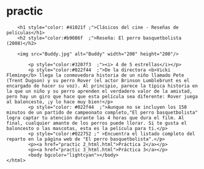 # practic
<html>
    
        <h1 style="color: #41021f ;">Clásicos del cine - Reseñas de películas</h1>     
        <h2 style="color:#b9086f  ;">Reseña: El perro basquetbolista (2008)</h2>

        <img src="Buddy.jpg" alt="Buddy" width="200" height="200"/>

            <p style="color:#3207f3  ;"><i> 4 de 5 estrellas</i></p>
            <p style="color:#022f44  ;">De la directora <b>Vicki Fleming</b> llega la conmovedora historia de un niño llamado Pete (Trent Dugson) y su perro Rover (el actor Brinson Lumblebrunt es el encargado de hacer su voz). Al principio, parece la típica historia en la que un niño y su perro aprenden el verdadero valor de la amistad, pero hay un giro que hace que esta película sea diferente: Rover juega al baloncesto, ¡y lo hace muy bien!</p>
            <p style="color: #022f44  ;">Aunque no se incluyen los 150 minutos de un partido de campeonato completo,"El perro basquetbolista" logra captar tu atención durante las 4 horas que dura el film. Al final, cualquier amante de los perros puede llorar. Si te gusta el baloncesto o las mascotas, esta es la película para ti.</p>
            <p style="color:#022752 ;" >Encuentra el listado completo del reparto en la página web de "El perro basquetbolista".</p>
            <p><a href="practic 2_html.html">Práctica 2</a></p>
            <p><a href="practic 3_html.html">Práctica 3</a></p>
            <body bgcolor="lightcyan"></body>
    </html>
